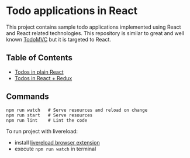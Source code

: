 # Todo applications in React

This project contains sample todo applications implemented using React and React related technologies.
This repository is similar to great and well known [TodoMVC](http://todomvc.com/) but it is targeted to React.

## Table of Contents

- [Todos in plain React](todos-react)
- [Todos in React + Redux](todos-redux)

## Commands

```
npm run watch   # Serve resources and reload on change
npm run start   # Serve resources
npm run lint    # Lint the code
```

To run project with livereload:
- install [livereload browser extension](http://livereload.com/extensions/)
- execute `npm run watch` in terminal

